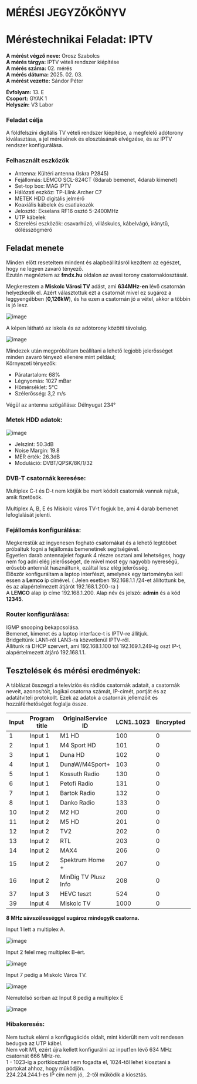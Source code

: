 # MÉRÉSI JEGYZŐKÖNYV   
# Méréstechnikai Feladat: IPTV     

**A mérést végző neve:** Orosz Szabolcs  
**A mérés tárgya:**  IPTV vételi rendszer kiépítése     
**A mérés száma:** 02. mérés    
**A mérés dátuma:** 2025. 02. 03.    
**A mérést vezette:** Sándor Péter    

**Évfolyam:** 13. E  
**Csoport:** GYAK 1   
**Helyszín:** V3 Labor  


### Feladat célja   
A földfelszíni digitális TV vételi rendszer kiépítése, a megfelelő adótorony kiválasztása, a jel mérésének és elosztásának elvégzése, és az IPTV rendszer konfigurálása.  

### Felhasznált eszközök  
- Antenna: Kültéri antenna (Iskra P2845) 
- Fejállomás: LEMCO SCL-824CT (8darab bemenet, 4darab kimenet)
- Set-top box: MAG IPTV  
- Hálózati eszköz: TP-Llink Archer C7
- METEK HDD digitális jelmérő
- Koaxiális kábelek és csatlakozók 
- Jelosztó: Ekselans RF16  osztó 5-2400MHz
- UTP kábelek
- Szerelési eszközök: csavarhúzó, villáskulcs, kábelvágó, iránytű, dőlésszögmérő

## Feladat menete  
Minden előtt reseteltem mindent és alapbeállításról kezdtem az egészet, hogy ne legyen zavaró tényező.  
Ezután megnéztem az **fmdx.hu** oldalon az avasi torony csatornakiosztását.   

Megkerestem a **Miskolc Városi TV** adást, ami **634MHz-en** lévő csatornán helyezkedik el. Azért választottuk ezt a csatornát mivel ez sugároz a leggyengébben (**0,126kW**), és ha ezen a csatornán jó a vétel, akkor a többin is jó lesz.  

![image](https://github.com/user-attachments/assets/201cb560-fc7d-4fd2-bc09-a4a3c71415aa)  
 
A képen látható az iskola és az adótorony közötti távolság.    

![image](https://github.com/user-attachments/assets/c292f11f-8834-4c62-890a-2fbab7d1e2d9)  


Mindezek után megpróbáltam beállítani a lehető legjobb jelerősséget minden zavaró tényező ellenére mint például;   
Környezeti tényezők:  

- Páratartalom:  68%
- Légnyomás: 1027 mBar 
- Hőmérséklet: 5°C 
- Szélerősség: 3,2 m/s

Végül az antenna szögállása: Délnyugat 234°  

### Metek HDD adatok:  

![image](https://github.com/user-attachments/assets/bb14acd7-33ab-42c0-a2e5-1fec20f5b9b4)

- Jelszint: 50.3dB
- Noise Margin: 19.8
- MER érték: 26.3dB
- Moduláció: DVBT/QPSK/8K/1/32
  
### DVB-T csatornák keresése:  

Multiplex C-t és D-t nem kötjük be mert kódolt csatornák vannak rajtuk, amik fizetősök.   

Multiplex A, B, E és Miskolc város TV-t fogjuk be, ami 4 darab bemenet lefoglalását jelenti.  


### Fejállomás konfigurálása:   
Megkerestük az ingyenesen fogható csatornákat és a lehető legtöbbet próbáltuk fogni a fejállomás bemenetinek segítségével.   
Egyetlen darab antennajelet fogunk 4 részre osztani ami lehetséges, hogy nem fog adni elég jelerősséget, de mivel most egy nagyobb nyereségű, erősebb antennát használtunk, ezáltal lesz elég jelerősség.   
Először konfiguráltam a laptop interfészt, amelynek egy tartoményba kell essen a **Lemco** ip címével. ( Jelen esetben 192.168.1.1 /24-et állítottunk be, és az alapértelmezett átjárót 192.168.1.200-ra )  
A **LEMCO** alap ip címe 192.168.1.200. Alap név és jelszó: **admin** és a kód **12345**.  

### Router konfigurálása:  

IGMP snooping bekapcsolása.   
Bemenet, kimenet és a laptop interface-t is IPTV-re állítjuk.  
Bridgeltünk LAN1-ről LAN3-ra közvetlenül IPTV-ről.    
Állítunk rá DHCP szervert, ami 192.168.1.100 tól 192.169.1.249-ig oszt IP-t, alapértelmezett átjáró 192.168.1.1.    

## Tesztelések és mérési eredmények:  

A táblázat összegzi a televíziós és rádiós csatornák adatait, a csatornák neveit, azonosítóit, logikai csatorna számát, IP-címét, portját és az adatátviteli protokollt. Ezek az adatok a csatornák jellemzőit és hozzáférhetőségét foglalja össze.  

| Input | Program title              | OriginalService ID | LCN1..1023 | Encrypted | TS Output | OutputService ID | IP address   | IP port | Protocol |
|-------|----------------------------|---------------------|------------|-----------|-----------|------------------|---------------|---------|----------|
| 1     | Input 1                    | M1 HD               | 100        | 0         | FTA       | 1                | 224.0.0.1     | 1001    | UDP      |
| 2     | Input 1                    | M4 Sport HD         | 101        | 0         | FTA       | 1                | 224.0.0.1     | 1002    | UDP      |
| 3     | Input 1                    | Duna HD             | 102        | 0         | FTA       | 1                | 224.0.0.1     | 1003    | UDP      |
| 4     | Input 1                    | DunaW/M4Sport+      | 103        | 0         | FTA       | 2                | 224.0.0.1     | 1004    | UDP      |
| 5     | Input 1                    | Kossuth Radio       | 130        | 0         | FTA       | 4                | 224.0.0.1     | 1005    | UDP      |
| 6     | Input 1                    | Petofi Radio        | 131        | 0         | FTA       | 4                | 224.0.0.1     | 1006    | UDP      |
| 7     | Input 1                    | Bartok Radio        | 132        | 0         | FTA       | 4                | 224.0.0.1     | 1007    | UDP      |
| 8     | Input 1                    | Danko Radio         | 133        | 0         | FTA       | 4                | 224.0.0.1     | 1008    | UDP      |
| 10    | Input 2                    | M2 HD               | 200        | 0         | FTA       | 1                | 224.0.0.1     | 1010    | UDP      |
| 11    | Input 2                    | M5 HD               | 201        | 0         | FTA       | 2                | 224.0.0.1     | 1011    | UDP      |
| 12    | Input 2                    | TV2                 | 202        | 0         | FTA       | 1                | 224.0.0.1     | 1012    | UDP      |
| 13    | Input 2                    | RTL                 | 203        | 0         | FTA       | 1                | 224.0.0.1     | 1013    | UDP      |
| 14    | Input 2                    | MAX4                | 206        | 0         | FTA       | 2                | 224.0.0.1     | 1014    | UDP      |
| 15    | Input 2                    | Spektrum Home +     | 207        | 0         | FTA       | 2                | 224.0.0.1     | 1015    | UDP      |
| 16    | Input 2                    | MinDig TV Plusz Info| 208        | 0         | FTA       | 2                | 224.0.0.1     | 1016    | UDP      |
| 37    | Input 3      | HEVC teszt          | 524        | 0         | FTA       | 2                | 224.0.0.1     | 1037    | UDP  |
| 39    | Input 4      | Miskolc TV          | 1000       | 0         | FTA       | 2                | 224.0.0.1     | 1039    | UDP  |



**8 MHz sávszélességgel sugároz mindegyik csatorna.**

Input 1 lett a multiplex A.

![image](https://github.com/user-attachments/assets/7a88021a-732e-4971-bdd9-9658415c0aa0)  

Input 2 felel meg multiplex B-ért.

![image](https://github.com/user-attachments/assets/e8fbf4ff-7d67-4cd5-9a08-86bfbd1e7a73)

Input 7 pedig a Miskolc Város TV.

![image](https://github.com/user-attachments/assets/4bae06d4-62bc-4f04-9bca-8dfc6dd3ff38)

Nemutolsó sorban az Input 8 pedig a multiplex E

![image](https://github.com/user-attachments/assets/a11b38c4-2c78-4c71-8d81-e2cb7f00286d)


### Hibakeresés:  
Nem tudtuk elérni a konfigugációs oldalt, mint kiderült nem volt rendesen bedugva az UTP kábel.   
Nem volt M1, ezért újra kellett konfigurálni az input1en lévő 634 MHz csatornát 666 MHz-re.   
1 - 1023-ig a portkiosztást nem fogadta el, 1024-től lehet kiosztani a portokat ahhoz, hogy működjön.  
224.224.244.1-es IP cím nem jó, .2-től működik a kiosztás.  

